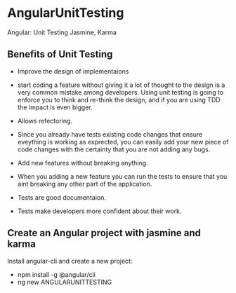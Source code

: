 # AngularUnitTesting

Angular: Unit Testing Jasmine, Karma

## Benefits of Unit Testing

- Improve the design of implementaions

* start coding a feature without giving it a lot of thought to the design is a very common mistake among developers. Using unit testing is going to enforce you to think and re-think the design, and if you are using TDD the impact is even bigger.

- Allows refectoring.

* Since you already have tests existing code changes that ensure eveything is working as exprected, you can easily add your new piece of code changes with the certainty that you are not adding any bugs.

- Add new features without breaking anything.

* When you adding a new feature you can run the tests to ensure that you aint breaking any other part of the application.

- Tests are good documentaion.

- Tests make developers more confident about their work.

## Create an Angular project with jasmine and karma

Install angular-cli and create a new project:

- npm install -g @angular/cli
- ng new ANGULARUNITTESTING
